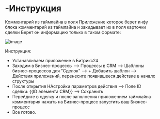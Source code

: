 
# -Инструкция
Комментарий из таймлайна в поля
Приложение которое берет инфу блока комментарий из таймлайна и закидывает их в поля карточки сделки
Берет он информацию только в таком формате:

![image](https://github.com/user-attachments/assets/38f6f9c6-6a3a-4851-aeb6-a2dc96fa0e93)


Инструкция:

* Устанавливаем приложение в Битрикс24
* Заходим в Бизнес-процессы --> Процессы в CRM --> Шаблоны бизнес-процессов для "Сделок" --> + Добавить шаблон --> Действия приложений, перенесите появившееся действие в начало структуры
* После открытия НАстройки параметров действия --> Поле ID сделки: {{ID элемента CRM}} --> Сохранить
* Перейдите в сделку и после заполнения приложением таймлайна комментария нажать на Бизнес-процесс запустить ваш Бизнес-процесс
* Все готово.
